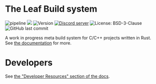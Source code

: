 # The Leaf Build system

![pipeline](https://img.shields.io/github/workflow/status/leafbuild/leafbuild/rust?label=Build&style=for-the-badge)
![](https://img.shields.io/tokei/lines/github/leafbuild/leafbuild?style=for-the-badge)
![Version](https://img.shields.io/crates/v/leafbuild?style=for-the-badge)
[![Discord server](https://img.shields.io/discord/736172943759114250?color=blue&label=discord&style=for-the-badge)](https://discord.gg/KF45NYK)
![License: BSD-3-Clause](https://img.shields.io/crates/l/leafbuild?style=for-the-badge)
![GitHub last commit](https://img.shields.io/github/last-commit/leafbuild/leafbuild?style=for-the-badge)

A work in progress meta build system for C/C++ projects written in Rust.
See [the documentation](https://leafbuild.github.io/) for more.

# Developers
See [the "Developer Resources" section of the docs](https://leafbuild.github.io/docs/dev/setup.html).